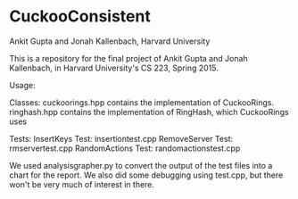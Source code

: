 # CuckooConsistent
Ankit Gupta and Jonah Kallenbach, Harvard University

This is a repository for the final project of Ankit Gupta and Jonah Kallenbach, in Harvard University's CS 223, Spring 2015. 

Usage:

Classes:
cuckoorings.hpp contains the implementation of CuckooRings. 
ringhash.hpp contains the implementation of RingHash, which CuckooRings uses

Tests:
InsertKeys Test: insertiontest.cpp
RemoveServer Test: rmservertest.cpp
RandomActions Test: randomactionstest.cpp


We used analysisgrapher.py to convert the output of the test files into a chart for the report. We also did some debugging using test.cpp, but there won't be very much of interest in there.

